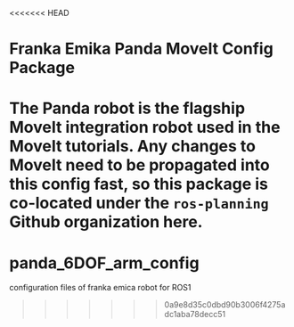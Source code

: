 <<<<<<< HEAD
# Franka Emika Panda MoveIt Config Package

The Panda robot is the flagship MoveIt integration robot used in the MoveIt tutorials.
Any changes to MoveIt need to be propagated into this config fast, so this package
is co-located under the ``ros-planning`` Github organization here.
=======
# panda_6DOF_arm_config
configuration files of franka emica robot for ROS1
>>>>>>> 0a9e8d35c0dbd90b3006f4275adc1aba78decc51
